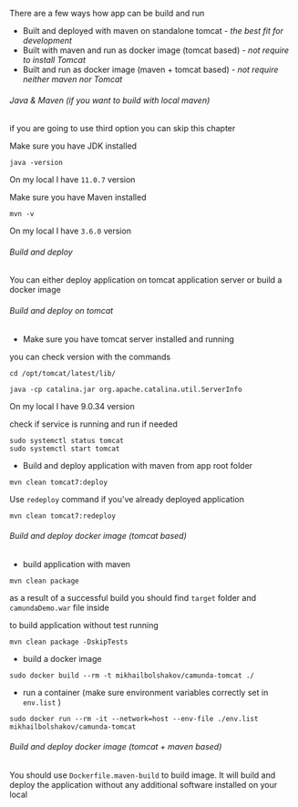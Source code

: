 There are a few ways how app can be build and run

* Built and deployed with maven on standalone tomcat - *the best fit for development*
* Built with maven and run as docker image (tomcat based) - *not require to install Tomcat*
* Built and run as docker image (maven + tomcat based) - *not require neither maven nor Tomcat*  

###### Java & Maven (if you want to build with local maven)

if you are going to use third option you can skip this chapter

Make sure you have JDK installed 

````
java -version
```` 

On my local I have ``11.0.7`` version

Make sure  you have Maven installed

````
mvn -v
````

On my local I have ``3.6.0`` version 

###### Build and deploy

You can either deploy application on tomcat application server or build a docker image

###### Build and deploy on tomcat

* Make sure you have tomcat server installed and running

you can check version with the commands
````
cd /opt/tomcat/latest/lib/

java -cp catalina.jar org.apache.catalina.util.ServerInfo
```` 
On my local I have 9.0.34 version

check if service is running and run if needed

````
sudo systemctl status tomcat
sudo systemctl start tomcat
````

* Build and deploy application with maven from app root folder

````
mvn clean tomcat7:deploy
````

Use ``redeploy`` command if you've already deployed application
````
mvn clean tomcat7:redeploy
```` 

###### Build and deploy docker image (tomcat based)

* build application with maven

````
mvn clean package
````

as a result of a successful build you should find ``target`` folder and ``camundaDemo.war`` file inside

to build application without test running 

````
mvn clean package -DskipTests
````

* build a docker image 

````
sudo docker build --rm -t mikhailbolshakov/camunda-tomcat ./ 
````

* run a container (make sure environment variables correctly set in `env.list` )
````
sudo docker run --rm -it --network=host --env-file ./env.list mikhailbolshakov/camunda-tomcat
````

###### Build and deploy docker image (tomcat + maven based)

You should use `Dockerfile.maven-build` to build image.
It will build and deploy the application without any additional software installed on your local
